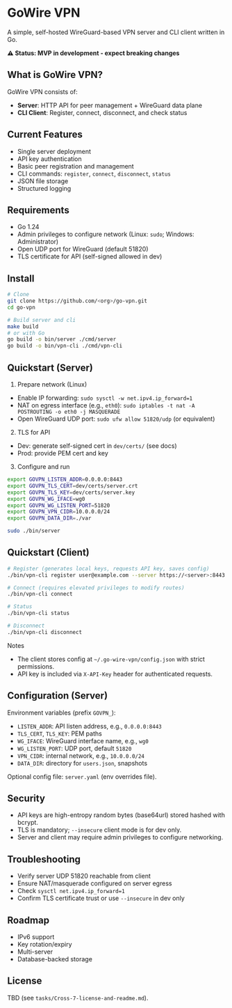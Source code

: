 # GoWire VPN

A simple, self-hosted WireGuard-based VPN server and CLI client written in Go.

**⚠️ Status: MVP in development - expect breaking changes**

## What is GoWire VPN?

GoWire VPN consists of:
- **Server**: HTTP API for peer management + WireGuard data plane
- **CLI Client**: Register, connect, disconnect, and check status

## Current Features

- Single server deployment
- API key authentication
- Basic peer registration and management
- CLI commands: `register`, `connect`, `disconnect`, `status`
- JSON file storage
- Structured logging

## Requirements
- Go 1.24
- Admin privileges to configure network (Linux: `sudo`; Windows: Administrator)
- Open UDP port for WireGuard (default 51820)
- TLS certificate for API (self-signed allowed in dev)

## Install
```bash
# Clone
git clone https://github.com/<org>/go-vpn.git
cd go-vpn

# Build server and cli
make build
# or with Go
go build -o bin/server ./cmd/server
go build -o bin/vpn-cli ./cmd/vpn-cli
```

## Quickstart (Server)
1) Prepare network (Linux)
- Enable IP forwarding: `sudo sysctl -w net.ipv4.ip_forward=1`
- NAT on egress interface (e.g., `eth0`): `sudo iptables -t nat -A POSTROUTING -o eth0 -j MASQUERADE`
- Open WireGuard UDP port: `sudo ufw allow 51820/udp` (or equivalent)

2) TLS for API
- Dev: generate self-signed cert in `dev/certs/` (see docs)
- Prod: provide PEM cert and key

3) Configure and run
```bash
export GOVPN_LISTEN_ADDR=0.0.0.0:8443
export GOVPN_TLS_CERT=dev/certs/server.crt
export GOVPN_TLS_KEY=dev/certs/server.key
export GOVPN_WG_IFACE=wg0
export GOVPN_WG_LISTEN_PORT=51820
export GOVPN_VPN_CIDR=10.0.0.0/24
export GOVPN_DATA_DIR=./var

sudo ./bin/server
```

## Quickstart (Client)
```bash
# Register (generates local keys, requests API key, saves config)
./bin/vpn-cli register user@example.com --server https://<server>:8443

# Connect (requires elevated privileges to modify routes)
./bin/vpn-cli connect

# Status
./bin/vpn-cli status

# Disconnect
./bin/vpn-cli disconnect
```

Notes
- The client stores config at `~/.go-wire-vpn/config.json` with strict permissions.
- API key is included via `X-API-Key` header for authenticated requests.

## Configuration (Server)
Environment variables (prefix `GOVPN_`):
- `LISTEN_ADDR`: API listen address, e.g., `0.0.0.0:8443`
- `TLS_CERT`, `TLS_KEY`: PEM paths
- `WG_IFACE`: WireGuard interface name, e.g., `wg0`
- `WG_LISTEN_PORT`: UDP port, default `51820`
- `VPN_CIDR`: internal network, e.g., `10.0.0.0/24`
- `DATA_DIR`: directory for `users.json`, snapshots

Optional config file: `server.yaml` (env overrides file).

## Security
- API keys are high-entropy random bytes (base64url) stored hashed with bcrypt.
- TLS is mandatory; `--insecure` client mode is for dev only.
- Server and client may require admin privileges to configure networking.

## Troubleshooting
- Verify server UDP 51820 reachable from client
- Ensure NAT/masquerade configured on server egress
- Check `sysctl net.ipv4.ip_forward=1`
- Confirm TLS certificate trust or use `--insecure` in dev only

## Roadmap
- IPv6 support
- Key rotation/expiry
- Multi-server
- Database-backed storage

## License
TBD (see `tasks/Cross-7-license-and-readme.md`).




